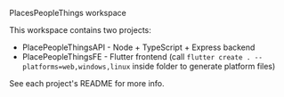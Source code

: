 PlacesPeopleThings workspace

This workspace contains two projects:

- PlacePeopleThingsAPI - Node + TypeScript + Express backend
- PlacePeopleThingsFE  - Flutter frontend (call `flutter create . --platforms=web,windows,linux` inside folder to generate platform files)

See each project's README for more info.

